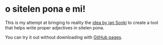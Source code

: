 # o sitelen pona e mi!

This is my attempt at bringing to reality the
[idea by jan Sonki](https://discord.com/channels/969386329513295872/969389794851446835/1211742011254640700)
to create a tool that helps write proper adjectives in sitelen pona.

You can try it out without downloading with
[GitHub pages](https://vitphire.github.io/o-sitelen-pona-e-mi/).